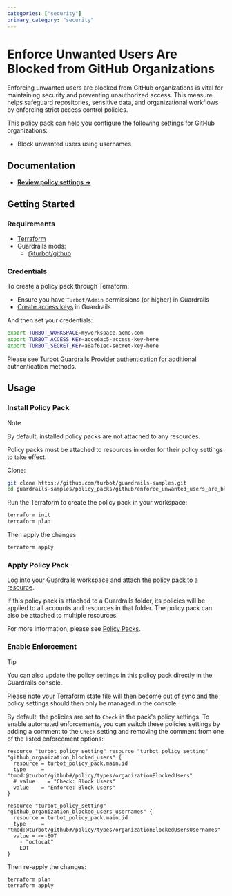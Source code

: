 ```yaml
---
categories: ["security"]
primary_category: "security"
---
```


# Enforce Unwanted Users Are Blocked from GitHub Organizations

Enforcing unwanted users are blocked from GitHub organizations is vital for maintaining security and preventing unauthorized access. This measure helps safeguard repositories, sensitive data, and organizational workflows by enforcing strict access control policies.

This [policy pack](https://turbot.com/guardrails/docs/concepts/policy-packs) can help you configure the following settings for GitHub organizations:

- Block unwanted users using usernames

## Documentation

- **[Review policy settings →](https://hub.guardrails.turbot.com/policy-packs/github_enforce_unwanted_users_are_blocked_from_organizations/settings)**

## Getting Started

### Requirements

- [Terraform](https://developer.hashicorp.com/terraform/install)
- Guardrails mods:
  - [@turbot/github](https://hub.guardrails.turbot.com/mods/github)

### Credentials

To create a policy pack through Terraform:

- Ensure you have `Turbot/Admin` permissions (or higher) in Guardrails
- [Create access keys](https://turbot.com/guardrails/docs/guides/iam/access-keys#generate-a-new-guardrails-api-access-key) in Guardrails

And then set your credentials:

```sh
export TURBOT_WORKSPACE=myworkspace.acme.com
export TURBOT_ACCESS_KEY=acce6ac5-access-key-here
export TURBOT_SECRET_KEY=a8af61ec-secret-key-here
```

Please see [Turbot Guardrails Provider authentication](https://registry.terraform.io/providers/turbot/turbot/latest/docs#authentication) for additional authentication methods.

## Usage

### Install Policy Pack

> [!NOTE]
> By default, installed policy packs are not attached to any resources.
>
> Policy packs must be attached to resources in order for their policy settings to take effect.

Clone:

```sh
git clone https://github.com/turbot/guardrails-samples.git
cd guardrails-samples/policy_packs/github/enforce_unwanted_users_are_blocked_from_organizations
```

Run the Terraform to create the policy pack in your workspace:

```sh
terraform init
terraform plan
```

Then apply the changes:

```sh
terraform apply
```

### Apply Policy Pack

Log into your Guardrails workspace and [attach the policy pack to a resource](https://turbot.com/guardrails/docs/guides/policy-packs#attach-a-policy-pack-to-a-resource).

If this policy pack is attached to a Guardrails folder, its policies will be applied to all accounts and resources in that folder. The policy pack can also be attached to multiple resources.

For more information, please see [Policy Packs](https://turbot.com/guardrails/docs/concepts/policy-packs).

### Enable Enforcement

> [!TIP]
> You can also update the policy settings in this policy pack directly in the Guardrails console.
>
> Please note your Terraform state file will then become out of sync and the policy settings should then only be managed in the console.

By default, the policies are set to `Check` in the pack's policy settings. To enable automated enforcements, you can switch these policies settings by adding a comment to the `Check` setting and removing the comment from one of the listed enforcement options:

```hcl
resource "turbot_policy_setting" resource "turbot_policy_setting" "github_organization_blocked_users" {
  resource = turbot_policy_pack.main.id
  type     = "tmod:@turbot/github#/policy/types/organizationBlockedUsers"
  # value    = "Check: Block Users"
  value    = "Enforce: Block Users"
}

resource "turbot_policy_setting" "github_organization_blocked_users_usernames" {
  resource = turbot_policy_pack.main.id
  type     = "tmod:@turbot/github#/policy/types/organizationBlockedUsersUsernames"
  value = <<-EOT
    - "octocat"
    EOT
}
```

Then re-apply the changes:

```sh
terraform plan
terraform apply
```
